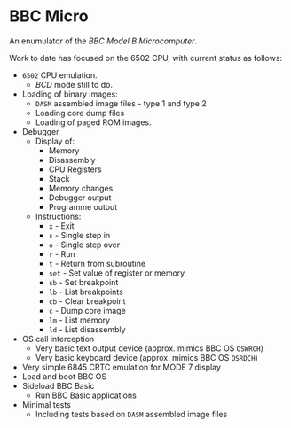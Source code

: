 # BBC Micro

An enumulator of the *BBC Model B Microcomputer*.

Work to date has focused on the 6502 CPU, with current status as follows:

* `6502` CPU emulation.
  * *BCD* mode still to do.
* Loading of binary images:
  * `DASM` assembled image files - type 1 and type 2
  * Loading core dump files
  * Loading of paged ROM images.
* Debugger
  * Display of:
    * Memory
    * Disassembly
    * CPU Registers
    * Stack
    * Memory changes
    * Debugger output
    * Programme outout
  * Instructions:
     * `x` - Exit
     * `s` - Single step in
     * `o` - Single step over
     * `r` - Run
     * `t` - Return from subroutine
     * `set` - Set value of register or memory
     * `sb` - Set breakpoint
     * `lb` - List breakpoints
     * `cb` - Clear breakpoint
     * `c` - Dump core image
     * `lm` - List memory
     * `ld` - List disassembly
* OS call interception
  * Very basic text output device (approx. mimics BBC OS `OSWRCH`)
  * Very basic keyboard device (approx. mimics BBC OS `OSRDCH`)
* Very simple 6845 CRTC emulation for MODE 7 display
* Load and boot BBC OS
* Sideload BBC Basic
  * Run BBC Basic applications
* Minimal tests
  * Including tests based on `DASM` assembled image files
